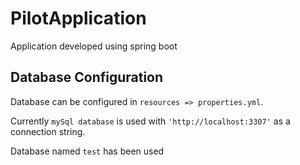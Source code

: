# PilotApplication
Application developed using spring boot

## Database Configuration

Database can be configured in `resources => properties.yml`. 

Currently `mySql database` is used with `'http://localhost:3307'` as a connection string. 

Database named `test` has been used
